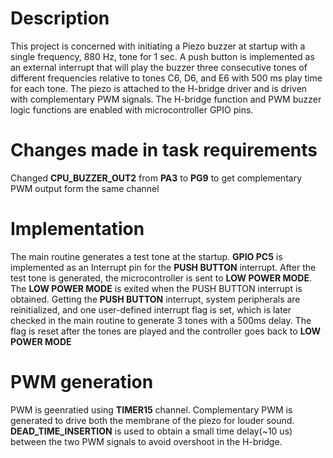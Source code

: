 # Description
This project is concerned with initiating a Piezo buzzer at startup with a single frequency, 880 Hz, tone for 1 sec. A push button is implemented as an external interrupt that will play the buzzer 
three consecutive tones of different frequencies relative to tones C6, D6, and E6 with 500 ms play time for each tone. The piezo is attached to the H-bridge driver and is driven with
complementary PWM signals. The H-bridge function and PWM buzzer logic functions are enabled with microcontroller GPIO pins. 

# Changes made in task requirements
Changed  **CPU_BUZZER_OUT2**   from **PA3** to **PG9** to get complementary PWM output form the same channel


# Implementation
The main routine generates a test tone at the startup. **GPIO PC5** is implemented as an Interrupt pin for the **PUSH BUTTON** interrupt. 
After the test tone is generated, the microcontroller is sent to **LOW POWER MODE**. The **LOW POWER MODE** is exited when the PUSH BUTTON interrupt is obtained. 
Getting the **PUSH BUTTON** interrupt, system peripherals are reinitialized, and one user-defined interrupt flag is set, which is later checked in the main routine 
to generate 3 tones with a 500ms delay. The flag is reset after the tones are played and the controller goes back to **LOW POWER MODE**


# PWM generation
PWM is geenratied using **TIMER15** channel. Complementary PWM is generated to drive both the membrane of the piezo for louder sound. 
**DEAD_TIME_INSERTION** is used to obtain a small time delay(~10 us) between the two PWM signals to avoid overshoot in the H-bridge.

